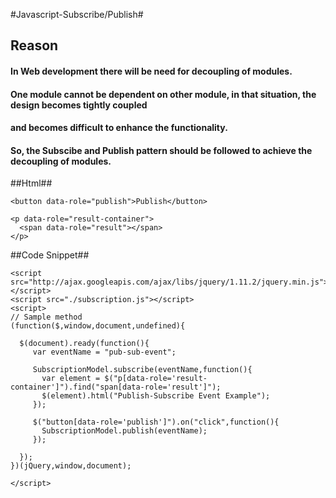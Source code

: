 #Javascript-Subscribe/Publish#

## Reason ##

#### In Web development there will be need for decoupling of modules. ####
#### One module cannot be dependent on other module, in that situation, the design becomes tightly coupled ####
#### and becomes difficult to enhance the functionality. ####

#### So, the Subscibe and Publish pattern should be followed to achieve the decoupling of modules. ####

##Html##
```Shell
<button data-role="publish">Publish</button>

<p data-role="result-container">
  <span data-role="result"></span>
</p>
```

##Code Snippet##
```Shell
<script src="http://ajax.googleapis.com/ajax/libs/jquery/1.11.2/jquery.min.js"></script>
<script src="./subscription.js"></script>
<script>
// Sample method
(function($,window,document,undefined){

  $(document).ready(function(){
     var eventName = "pub-sub-event";

     SubscriptionModel.subscribe(eventName,function(){
       var element = $("p[data-role='result-container']").find("span[data-role='result']");
       $(element).html("Publish-Subscribe Event Example");
     });

     $("button[data-role='publish']").on("click",function(){
       SubscriptionModel.publish(eventName);
     });

  });
})(jQuery,window,document);

</script>
```
